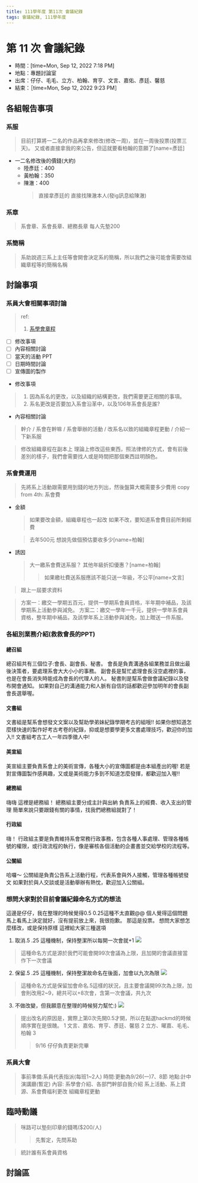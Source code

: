 ```yaml
---
title: 111學年度 第11次 會議紀錄
tags: 會議紀錄, 111學年度
---
```


# 第 11 次 會議紀錄
- 時間：[time=Mon, Sep 12, 2022 7:18 PM]
- 地點：專題討論室
- 出席：仔仔、毛毛、立方、柏翰、育亨、文言、嘉佑、彥廷、馨慈
- 結束：［time=Mon, Sep 12, 2022 9:23 PM］

## 各組報告事項

### 系服
> 目前打算將一二名的作品再拿來修改(修改一周)，並在一周後投票(投票三天)。
> 又或者直接拿我的來公告，但這就要看柏翰的意願了[name=彥廷]
- 一二名修改後的價錢(大約)
  - 陸彥廷：400
  - 黃柏翰：350
  - 陳澈：400
    > 直接拿彥廷的
    > 直接找陳澈本人(發ig訊息給陳澈)

### 系章
> 系會章、系會長章、總務長章
> 每人先墊200

### 系簡稱
> 系助說週三系上主任等會開會決定系的簡稱，所以我們之後可能會需要改組織章程等的簡稱名稱

## 討論事項

### 系員大會相關事項討論
> ref:
> 1. [系學會章程](https://drive.google.com/drive/folders/10WgbhXhslFGQ0qxvg4VcVYqaq_Iy22jR)

- [ ] 修改事項
- [ ] 內容相關討論
- [ ] 當天的活動 PPT
- [ ] 日期時間討論
- [ ] 宣傳圖的製作

<!-- -->
- 修改事項
> 1. 因為系名的更改，以及組織的結構更改，我們需要更正相關的事項。
> 2. 系名更改是否要加入系會沿革中，以及106年系會長是誰?

- 內容相關討論
> 幹介 / 系會在幹嘛 / 系會舉辦的活動 / 改系名以致的組織章程更動 / 介紹一下新系服

> 修改組織章程在副本上
> 理論上修改這些東西，照法律修的方式，會有前後差別的樣子，我們會需要找人或是時間把那個東西註明顏色。

### 系會費運用
> 先將系上活動跟需要用到錢的地方列出，然後盤算大概需要多少費用
> copy from 4th:
  系會費
  - 金額
    > 如果要改金額，組織章程也一起改
    > 如果不改，要知道系會費目前所剩經費
    
    > 去年500元
    > 想說先做個預估要收多少[name=柏翰]
  - 誘因
    > 大一繳系會費送系服？
    > 其他年級折扣優惠？[name=柏翰]
    > >如果繳社費送系服應該不能只送一年級，不公平[name=文言]
  > 跟上一屆要求資料

> 方案一：繳交一學期五百元，提供一學期系會員資格，半年期中補品，及該學期系上活動參與減免。
> 方案二：繳交一學年一千元，提供一學年系會員資格，整年期中補品，及該學年系上活動參與減免，加上贈送一件系服。

### 各組別業務介紹(救救會長的PPT)

#### 總召組
總召組共有三個位子:會長、副會長、秘書。
會長是負責溝通各組業務並且做出最後決策者，要處理系會大大小小的事務。
副會長是幫忙處理會長沒空處裡的事，也是在會長消失時能成為會長的代理人的人。
秘書則是幫系會做會議紀錄以及發布開會通知。
如果對自己的溝通能力和人脈有自信的話都歡迎參加明年的會長副會長選舉喔。
#### 文書組
文書組是幫系會想發文文案以及幫助學弟妹紀錄學期考古的組哦!!
如果你想知道怎麼樣快速的製作好考古考卷的紀錄，抑或是想要學更多文書處理技巧，歡迎你的加入!!
文書組考古工人一年四季徵人中!
#### 美宣組
美宣組主要負責系會上的美術宣傳，各種大小的宣傳圖都是由本組產出的喔!
若是對宣傳圖製作感興趣，又或是美術能力多到不知道怎麼發揮，都歡迎加入喔!!
#### 總務組
嗨嗨 這裡是總務組！
總務組主要分成主計與出納
負責系上的經費、收入支出的管理
簡單來說只要跟錢有關的事情，找我們總務組就對了！
#### 行政組
嗨！
行政組主要是負責維持系會常務行政事務，包含各種人事處理、管理各種帳號的權限，或行政流程的執行，像是審核各個活動的企畫書並交給學校的流程等。
#### 公關組
哈囉～ 
公關組是負責公告系上活動行程，代表系會與外人接觸，管理各種帳號發文
如果對於與人交談或是活動舉辦有熱忱，歡迎加入公關組。

### 想問大家對於目前會議紀錄命名方式的想法

這邊是仔仔，我在整理的時候覺得0.5 0.25這種不太直觀@@
個人覺得這個問題馬上看馬上決定就好，沒有提前放上來，我很抱歉。
那這是投票。
想問大家想怎麼樣改，或是保持原樣
這裡給大家三種選項

1. 取消.5 .25 這種機制，保持整潔所以每開一次會就+1
![](https://i.imgur.com/v1ZENJi.png)
> 這種命名方式是源於我們可能會開99次會議為上限，且加開的會議直接當作下一次會議
2. 保留.5 .25 這種機制，保持整潔故命名在後面，加會以九次為限
![](https://i.imgur.com/GwHNwSV.png)
> 這種命名方式是保留加會命名.5這樣的狀況，且主要會議開99次為上限，加會則改用2~9，總共可以+8次會，含第一次會議，共九次
3. 不做改變，但我願意在整理的時候努力幫忙:)
![](https://i.imgur.com/NygwuKa.png)
> 提出改名的原因是，實際上第0次先開0.5才開，所以在點選hackmd的時候順序實在是很醜。
> 1 文言、嘉佑、育亨、彥廷、馨慈
> 2 立方、曜嘉、毛毛、柏翰
> 3
> > 9/16 仔仔負責更新完畢


### 系員大會
> 事前準備:系員代表指派(每班1~2人)
> 時間:更動為9/26(一)7、8節
> 地點:計中演講廳(暫定)
> 內容:
> 系學會介紹、各部門幹部自我介紹
> 系上活動、系上資源、系會費福利更改
> 組織章程更動


## 臨時動議
> 咪路可以墊刻印章的錢嗎($200/人)
> >先暫定，先問系助

> 統計誰有系會員資格

## 討論區